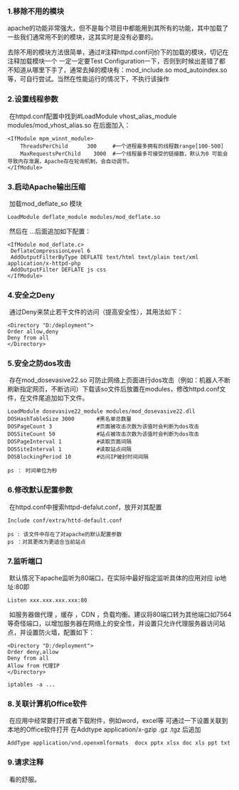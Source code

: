 ### 1.移除不用的模块

​	apache的功能非常强大，但不是每个项目中都能用到其所有的功能，其中加载了一些我们通常用不到的模块，这其实时是没有必要的。

​	去除不用的模块方法很简单，通过#注释httpd.conf问价下的加载的模块，切记在注释加载模块一个 一定一定要Test Configuration一下，否则到时候出差错了都不知道从哪里下手了，通常去掉的模块有：mod_include.so   mod_autoindex.so 等，可自行尝试。当然在性能运行的情况下，不执行该操作

### 2.设置线程参数

​	在httpd.conf配置中找到#LoadModule vhost_alias_module modules/mod_vhost_alias.so 在后面加入：

```shell
<IfModule mpm_winnt_module>
    ThreadsPerChild      300     #一个进程最多拥有的线程数range[100-500]
    MaxRequestsPerChild    3000  #一个线程最多可接受的链接数，默认为0 可能会导致内存泄漏，Apache存在轮询机制，会自动调节。
</IfModule>
```

### 3.启动Apache输出压缩

​	加载mod_deflate_so 模块

```shell
LoadModule deflate_module modules/mod_deflate.so
```

​	然后在  <IfModule mpm_winnt_module>...</IfModule>后面追加如下配置：

```
<IfModule mod_deflate.c>
 DeflateCompressionLevel 6
 AddOutputFilterByType DEFLATE text/html text/plain text/xml    application/x-httpd-php
 AddOutputFilter DEFLATE js css
</IfModule>
```

### 4.安全之Deny

​	通过Deny来禁止若干文件的访问（提高安全性），其用法如下：

```shell
<Directory "D:/deployment">
Order allow,deny
Deny from all
</Directory>
```

### 5.安全之防dos攻击

​	存在mod_dosevasive22.so 可防止网络上页面进行dos攻击（例如：机器人不断刷新指定网页，不断访问）下载该so文件后放置在modules，修改httpd.conf文件，在文件尾追加如下文件。

```shell
LoadModule dosevasive22_module modules/mod_dosevasive22.dll
DOSHashTableSize 3000       #黑名单总数量
DOSPageCount 3              #页面被攻击次数为该值时会判断为dos攻击
DOSSiteCount 50             #站点被攻击次数为该值时会判断为dos攻击
DOSPageInterval 1           #读取页面间隔
DOSSiteInterval 1           #读取站点间隔
DOSBlockingPeriod 10        #访问IP被封时间间隔

ps ： 时间单位为秒
```

### 6.修改默认配置参数

​	在httpd.conf中搜索httpd-defalut.conf，放开对其配置

```shell
Include conf/extra/httd-default.conf

ps : 该文件中存在了对apache的默认配置参数
ps ：对其更改为更适合当前站点
```

### 7.监听端口

​	默认情况下apache监听为80端口，在实际中最好指定监听具体的应用对应 ip地址:80即

```shell
Listen xxx.xxx.xxx.xxx:80
```

​	如服务器做代理 ，缓存 ，CDN ，负载均衡。建议将80端口转为其他端口如7564等奇怪端口，以增加服务器在网络上的安全性，并设置只允许代理服务器访问站点，并设置防火墙，配置如下：

```shell
<Directory "D:/deployment">
Order deny,allow
Deny from all
Allow from 代理IP
</Directory>

iptables -a ...
```

### 8.关联计算机Office软件

​	在应用中经常要打开或者下载附件，例如word，excel等 可通过一下设置关联到本地的Office软件打开 在Addtype application/x-gzip .gz .tgz 后追加

```
AddType application/vnd.openxmlformats  docx pptx xlsx doc xls ppt txt
```

### 9.请求注释

​	看的舒服。